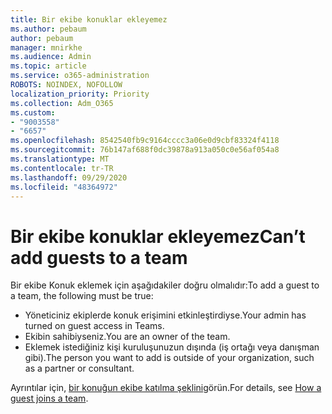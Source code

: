 ```yaml
---
title: Bir ekibe konuklar ekleyemez
ms.author: pebaum
author: pebaum
manager: mnirkhe
ms.audience: Admin
ms.topic: article
ms.service: o365-administration
ROBOTS: NOINDEX, NOFOLLOW
localization_priority: Priority
ms.collection: Adm_O365
ms.custom:
- "9003558"
- "6657"
ms.openlocfilehash: 8542540fb9c9164cccc3a06e0d9cbf83324f4118
ms.sourcegitcommit: 76b147af688f0dc39878a913a050c0e56af054a8
ms.translationtype: MT
ms.contentlocale: tr-TR
ms.lasthandoff: 09/29/2020
ms.locfileid: "48364972"
---
```

# <a name="cant-add-guests-to-a-team"></a><span data-ttu-id="d517a-102">Bir ekibe konuklar ekleyemez</span><span class="sxs-lookup"><span data-stu-id="d517a-102">Can’t add guests to a team</span></span>

<span data-ttu-id="d517a-103">Bir ekibe Konuk eklemek için aşağıdakiler doğru olmalıdır:</span><span class="sxs-lookup"><span data-stu-id="d517a-103">To add a guest to a team, the following must be true:</span></span>  

- <span data-ttu-id="d517a-104">Yöneticiniz ekiplerde konuk erişimini etkinleştirdiyse.</span><span class="sxs-lookup"><span data-stu-id="d517a-104">Your admin has turned on guest access in Teams.</span></span>
- <span data-ttu-id="d517a-105">Ekibin sahibiyseniz.</span><span class="sxs-lookup"><span data-stu-id="d517a-105">You are an owner of the team.</span></span>
- <span data-ttu-id="d517a-106">Eklemek istediğiniz kişi kuruluşunuzun dışında (iş ortağı veya danışman gibi).</span><span class="sxs-lookup"><span data-stu-id="d517a-106">The person you want to add is outside of your organization, such as a partner or consultant.</span></span>

<span data-ttu-id="d517a-107">Ayrıntılar için,  [bir konuğun ekibe katılma şeklini](https://docs.microsoft.com/MicrosoftTeams/guest-joins)görün.</span><span class="sxs-lookup"><span data-stu-id="d517a-107">For details, see  [How a guest joins a team](https://docs.microsoft.com/MicrosoftTeams/guest-joins).</span></span>